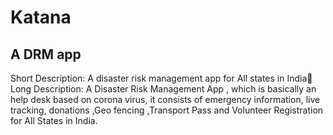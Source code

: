 <h1>Katana</h1>
<h2>A DRM app</h2>
Short Description:
	               A disaster risk management app for All states in India
Long Description:
		A Disaster Risk Management App , which is basically an help desk based on corona virus, it consists of emergency information, live tracking, donations ,Geo fencing ,Transport Pass and Volunteer Registration for All States in India.

